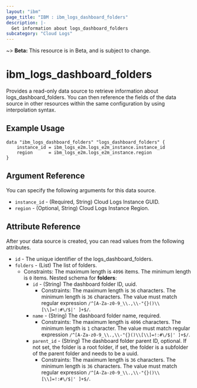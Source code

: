 ```yaml
---
layout: "ibm"
page_title: "IBM : ibm_logs_dashboard_folders"
description: |-
  Get information about logs_dashboard_folders
subcategory: "Cloud Logs"
---
```


~> **Beta:** This resource is in Beta, and is subject to change.

# ibm_logs_dashboard_folders

Provides a read-only data source to retrieve information about logs_dashboard_folders. You can then reference the fields of the data source in other resources within the same configuration by using interpolation syntax.

## Example Usage

```hcl
data "ibm_logs_dashboard_folders" "logs_dashboard_folders" {
	instance_id = ibm_logs_e2m.logs_e2m_instance.instance_id
    region      = ibm_logs_e2m.logs_e2m_instance.region
}
```

## Argument Reference

You can specify the following arguments for this data source.

* `instance_id` - (Required, String)  Cloud Logs Instance GUID.
* `region` - (Optional, String) Cloud Logs Instance Region.


## Attribute Reference

After your data source is created, you can read values from the following attributes.

* `id` - The unique identifier of the logs_dashboard_folders.
* `folders` - (List) The list of folders.
  * Constraints: The maximum length is `4096` items. The minimum length is `0` items.
Nested schema for **folders**:
	* `id` - (String) The dashboard folder ID, uuid.
	  * Constraints: The maximum length is `36` characters. The minimum length is `36` characters. The value must match regular expression `/^[A-Za-z0-9_\\.,\\-"{}()\\[\\]=!:#\/$|' ]+$/`.
	* `name` - (String) The dashboard folder name, required.
	  * Constraints: The maximum length is `4096` characters. The minimum length is `1` character. The value must match regular expression `/^[A-Za-z0-9_\\.,\\-"{}()\\[\\]=!:#\/$|' ]+$/`.
	* `parent_id` - (String) The dashboard folder parent ID, optional. If not set, the folder is a root folder, if set, the folder is a subfolder of the parent folder and needs to be a uuid.
	  * Constraints: The maximum length is `36` characters. The minimum length is `36` characters. The value must match regular expression `/^[A-Za-z0-9_\\.,\\-"{}()\\[\\]=!:#\/$|' ]+$/`.

